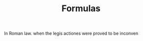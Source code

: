 ---
title: Formulas
letter: F
permalink: "/definitions/bld-formulas.html"
body: In Roman law. when the legis actiones were proved to be inconven
published_at: '2018-07-07'
source: Black's Law Dictionary 2nd Ed (1910)
layout: post
---